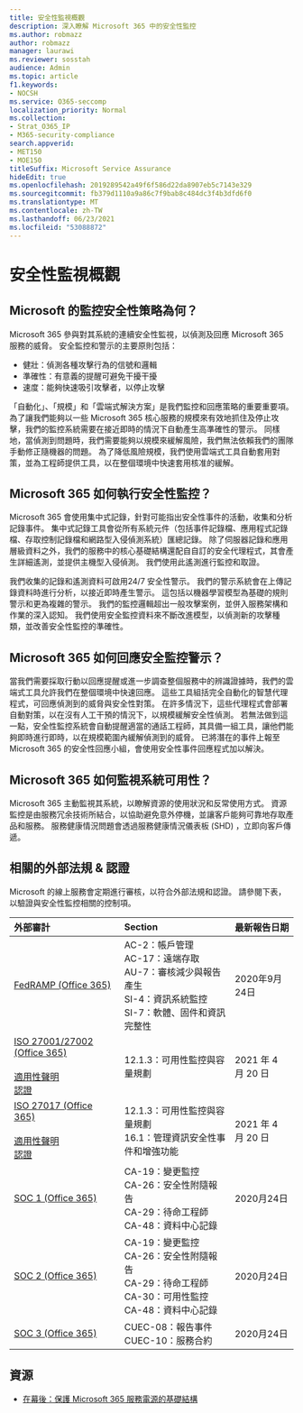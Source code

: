```yaml
---
title: 安全性監視概觀
description: 深入瞭解 Microsoft 365 中的安全性監控
ms.author: robmazz
author: robmazz
manager: laurawi
ms.reviewer: sosstah
audience: Admin
ms.topic: article
f1.keywords:
- NOCSH
ms.service: O365-seccomp
localization_priority: Normal
ms.collection:
- Strat_O365_IP
- M365-security-compliance
search.appverid:
- MET150
- MOE150
titleSuffix: Microsoft Service Assurance
hideEdit: true
ms.openlocfilehash: 2019289542a49f6f586d22da8907eb5c7143e329
ms.sourcegitcommit: fb379d1110a9a86c7f9bab8c484dc3f4b3dfd6f0
ms.translationtype: MT
ms.contentlocale: zh-TW
ms.lasthandoff: 06/23/2021
ms.locfileid: "53088872"
---
```

# <a name="security-monitoring-overview"></a>安全性監視概觀

## <a name="what-is-microsofts-strategy-for-monitoring-security"></a>Microsoft 的監控安全性策略為何？

Microsoft 365 參與對其系統的連續安全性監視，以偵測及回應 Microsoft 365 服務的威脅。 安全監控和警示的主要原則包括：

- 健壯：偵測各種攻擊行為的信號和邏輯
- 準確性：有意義的提醒可避免干擾干擾
- 速度：能夠快速吸引攻擊者，以停止攻擊

「自動化」、「規模」和「雲端式解決方案」是我們監控和回應策略的重要重要項。 為了讓我們能夠以一些 Microsoft 365 核心服務的規模來有效地抓住及停止攻擊，我們的監控系統需要在接近即時的情況下自動產生高準確性的警示。 同樣地，當偵測到問題時，我們需要能夠以規模來緩解風險，我們無法依賴我們的團隊手動修正隨機器的問題。 為了降低風險規模，我們使用雲端式工具自動套用對策，並為工程師提供工具，以在整個環境中快速套用核准的緩解。

## <a name="how-does-microsoft-365-perform-security-monitoring"></a>Microsoft 365 如何執行安全性監控？

Microsoft 365 會使用集中式記錄，針對可能指出安全性事件的活動，收集和分析記錄事件。 集中式記錄工具會從所有系統元件（包括事件記錄檔、應用程式記錄檔、存取控制記錄檔和網路型入侵偵測系統）匯總記錄。 除了伺服器記錄和應用層級資料之外，我們的服務中的核心基礎結構還配自自訂的安全代理程式，其會產生詳細遙測，並提供主機型入侵偵測。 我們使用此遙測進行監控和取證。

我們收集的記錄和遙測資料可啟用24/7 安全性警示。 我們的警示系統會在上傳記錄資料時進行分析，以接近即時產生警示。 這包括以機器學習模型為基礎的規則警示和更為複雜的警示。 我們的監控邏輯超出一般攻擊案例，並併入服務架構和作業的深入認知。 我們使用安全監控資料來不斷改進模型，以偵測新的攻擊種類，並改善安全性監控的準確性。

## <a name="how-does-microsoft-365-respond-to-security-monitoring-alerts"></a>Microsoft 365 如何回應安全監控警示？

當我們需要採取行動以回應提醒或進一步調查整個服務中的辨識證據時，我們的雲端式工具允許我們在整個環境中快速回應。 這些工具組括完全自動化的智慧代理程式，可回應偵測到的威脅與安全性對策。 在許多情況下，這些代理程式會部署自動對策，以在沒有人工干預的情況下，以規模緩解安全性偵測。 若無法做到這一點，安全性監控系統會自動提醒適當的通話工程師，其具備一組工具，讓他們能夠即時進行即時，以在規模範圍內緩解偵測到的威脅。 已將潛在的事件上報至 Microsoft 365 的安全性回應小組，會使用安全性事件回應程式加以解決。

## <a name="how-does-microsoft-365-monitor-system-availability"></a>Microsoft 365 如何監視系統可用性？

Microsoft 365 主動監視其系統，以瞭解資源的使用狀況和反常使用方式。 資源監控是由服務冗余技術所結合，以協助避免意外停機，並讓客戶能夠可靠地存取產品和服務。 服務健康情況問題會透過服務健康情況儀表板 (SHD) ，立即向客戶傳遞。

## <a name="related-external-regulations--certifications"></a>相關的外部法規 & 認證

Microsoft 的線上服務會定期進行審核，以符合外部法規和認證。 請參閱下表，以驗證與安全性監控相關的控制項。

| **外部審計** | **Section** | **最新報告日期** |
|:--------|:--------|:------|
| [FedRAMP (Office 365) ](https://compliance.microsoft.com/compliancemanager) | AC-2：帳戶管理 <br> AC-17：遠端存取 <br> AU-7：審核減少與報告產生 <br> SI-4：資訊系統監控 <br> SI-7：軟體、固件和資訊完整性 <br> | 2020年9月24日 |
| [ISO 27001/27002 (Office 365) ](https://servicetrust.microsoft.com/ViewPage/MSComplianceGuideV3?command=Download&downloadType=Document&downloadId=8d625374-4f2d-49f8-9d37-a4281ba98222&tab=7027ead0-3d6b-11e9-b9e1-290b1eb4cdeb&docTab=7027ead0-3d6b-11e9-b9e1-290b1eb4cdeb_ISO_Reports) <br> <br> [適用性聲明](https://servicetrust.microsoft.com/ViewPage/MSComplianceGuideV3?command=Download&downloadType=Document&downloadId=c0df4ce8-c77e-4183-84eb-c8688470d8b1&tab=7027ead0-3d6b-11e9-b9e1-290b1eb4cdeb&docTab=7027ead0-3d6b-11e9-b9e1-290b1eb4cdeb_ISO_Reports) <br> [認證](https://servicetrust.microsoft.com/ViewPage/MSComplianceGuideV3?command=Download&downloadType=Document&downloadId=70de0999-5451-43a3-9ef4-761e8fbfb1a3&tab=7027ead0-3d6b-11e9-b9e1-290b1eb4cdeb&docTab=7027ead0-3d6b-11e9-b9e1-290b1eb4cdeb_ISO_Reports) | 12.1.3：可用性監控與容量規劃 | 2021 年 4 月 20 日 |
| [ISO 27017 (Office 365) ](https://servicetrust.microsoft.com/ViewPage/MSComplianceGuideV3?command=Download&downloadType=Document&downloadId=8d625374-4f2d-49f8-9d37-a4281ba98222&tab=7027ead0-3d6b-11e9-b9e1-290b1eb4cdeb&docTab=7027ead0-3d6b-11e9-b9e1-290b1eb4cdeb_ISO_Reports) <br><br> [適用性聲明](https://servicetrust.microsoft.com/ViewPage/MSComplianceGuideV3?command=Download&downloadType=Document&downloadId=c0df4ce8-c77e-4183-84eb-c8688470d8b1&tab=7027ead0-3d6b-11e9-b9e1-290b1eb4cdeb&docTab=7027ead0-3d6b-11e9-b9e1-290b1eb4cdeb_ISO_Reports) <br> [認證](https://servicetrust.microsoft.com/ViewPage/MSComplianceGuideV3?command=Download&downloadType=Document&downloadId=70de0999-5451-43a3-9ef4-761e8fbfb1a3&tab=7027ead0-3d6b-11e9-b9e1-290b1eb4cdeb&docTab=7027ead0-3d6b-11e9-b9e1-290b1eb4cdeb_ISO_Reports) | 12.1.3：可用性監控與容量規劃 <br> 16.1：管理資訊安全性事件和增強功能 | 2021 年 4 月 20 日 |
| [SOC 1 (Office 365) ](https://servicetrust.microsoft.com/ViewPage/MSComplianceGuideV3?command=Download&downloadType=Document&downloadId=90df3f9c-3aaf-4dbf-99d0-ca9f2991721b&tab=7027ead0-3d6b-11e9-b9e1-290b1eb4cdeb&docTab=7027ead0-3d6b-11e9-b9e1-290b1eb4cdeb_SOC_%2F_SSAE_16_Reports) | CA-19：變更監控 <br> CA-26：安全性附隨報告 <br> CA-29：待命工程師 <br> CA-48：資料中心記錄 | 2020月24日 |
| [SOC 2 (Office 365) ](https://servicetrust.microsoft.com/ViewPage/MSComplianceGuideV3?command=Download&downloadType=Document&downloadId=a73c1738-7892-42b7-acd3-87b6371c53f6&tab=7027ead0-3d6b-11e9-b9e1-290b1eb4cdeb&docTab=7027ead0-3d6b-11e9-b9e1-290b1eb4cdeb_SOC_%2F_SSAE_16_Reports) | CA-19：變更監控 <br> CA-26：安全性附隨報告 <br> CA-29：待命工程師 <br> CA-30：可用性監控 <br> CA-48：資料中心記錄 | 2020月24日 |
| [SOC 3 (Office 365) ](https://servicetrust.microsoft.com/ViewPage/MSComplianceGuideV3?command=Download&downloadType=Document&downloadId=274054e5-4968-48d2-bf94-9a8eda5d7a93&tab=7027ead0-3d6b-11e9-b9e1-290b1eb4cdeb&docTab=7027ead0-3d6b-11e9-b9e1-290b1eb4cdeb_SOC_%2F_SSAE_16_Reports) | CUEC-08：報告事件 <br> CUEC-10：服務合約 | 2020月24日 |

## <a name="resources"></a>資源

- [在幕後：保護 Microsoft 365 服務電源的基礎結構](https://download.microsoft.com/download/c/4/5/c45b197e-f0d9-4f40-bd5f-ed8fc7d0cd8c/M365DCSecurityIntro_Whitepaper.pdf)
